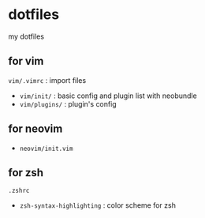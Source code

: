 # dotfiles

my dotfiles

## for vim

```vim/.vimrc``` : import files

* ```vim/init/``` : basic config and plugin list with neobundle
* ```vim/plugins/``` : plugin's config

## for neovim

* ```neovim/init.vim```

## for zsh

``` .zshrc ```

* ```zsh-syntax-highlighting``` : color scheme for zsh

